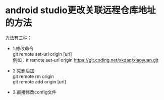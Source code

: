 # android studio更改关联远程仓库地址的方法

方法有三种：

- 1.修改命令   
git remote set-url origin [url]   
例如：it remote set-url origin https://git.coding.net/xkdaq/xiaoyuan.git

- 2.先删后加   
git remote rm origin   
git remote add origin [url]

- 3.直接修改config文件















